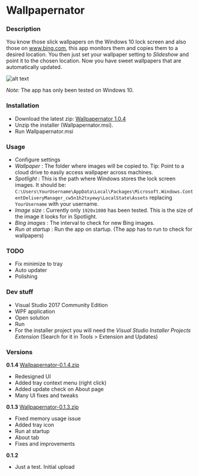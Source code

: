 # Wallpapernator

### Description
You know those slick wallpapers on the Windows 10 lock screen and also those on www.bing.com, 
this app monitors them and copies them to a desired location. You then just set your
wallpaper setting to _Slideshow_ and point it to the chosen location. Now you have sweet
wallpapers that are automatically updated.

![alt text](https://raw.githubusercontent.com/unagi-dev/wallpapernator/master/Wallpapernator/screenshot.jpg "Wallpapernator")

_Note:_ The app has only been tested on Windows 10.

### Installation
- Download the latest zip: [Wallpapernator 1.0.4](https://github.com/unagi-dev/wallpapernator/raw/master/installers/Wallpapernator-0.1.4.zip)
- Unzip the installer (Wallpapernator.msi).
- Run Wallpapernator.msi

### Usage
- Configure settings
- _Wallpaper_ : The folder where images will be copied to. Tip: Point to a cloud drive to easily access wallpaper across machines.
- _Spotlight_ : This is the path where Windows stores the lock screen images. It should be: `C:\Users\YourUsername\AppData\Local\Packages\Microsoft.Windows.ContentDeliveryManager_cw5n1h2txyewy\LocalState\Assets` replacing `YourUsername` with your username.
- _Image_ _size_ : Currently only `1920x1080` has been tested. This is the size of the image it looks for in Spotlight.
- _Bing_ _images_ : The interval to check for new Bing images.
- _Run_ _at_ _startup_ : Run the app on startup. (The app has to run to check for wallpapers)

### TODO
- Fix minimize to tray
- Auto updater
- Polishing

### Dev stuff
- Visual Studio 2017 Community Edition
- WPF application
- Open solution
- Run
- For the installer project you will need the _Visual Studio Installer Projects Extension_ (Search for it in Tools > Extension and Updates)

### Versions


**0.1.4** [Wallpapernator-0.1.4.zip](https://github.com/unagi-dev/wallpapernator/raw/master/installers/Wallpapernator-0.1.4.zip)  
- Redesigned UI
- Added tray context menu (right click)
- Added update check on About page
- Many UI fixes and tweaks


**0.1.3** [Wallpapernator-0.1.3.zip](https://github.com/unagi-dev/wallpapernator/raw/master/installers/Wallpapernator-0.1.3.zip)  
- Fixed memory usage issue
- Added tray icon
- Run at startup
- About tab
- Fixes and improvements


**0.1.2**  
- Just a test. Initial upload